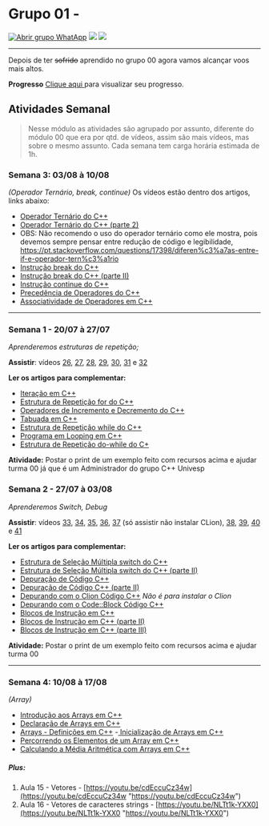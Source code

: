 # Grupo 01 - 

[![Abrir grupo WhatApp](https://img.shields.io/badge/WhatApp-25%20participantes-green.svg "Abrir grupo WhatApp")](https://chat.whatsapp.com/JySnXv3d8IJE7qFnZ88Mwz "Abrir grupo WhatApp") ![](https://img.shields.io/badge/SemanaAtual-3-yellow.svg) ![](https://img.shields.io/badge/Linguagem-C%2B%2B-orange.svg)

------------

Depois de ter ~~sofrido~~ aprendido no grupo 00 agora vamos alcançar voos mais altos.

**Progresso** [Clique aqui ](https://docs.google.com/spreadsheets/u/2/d/1LhbULA5L_ddrEr36lYzbqimE0286A2p_WnO8dSswRQg/edit?usp=sharing "Clique aqui ")para visualizar seu progresso.

## Atividades Semanal
> Nesse módulo as atividades são agrupado por assunto, diferente do módulo 00 que era por qtd. de vídeos, assim são mais vídeos, mas sobre o mesmo assunto. Cada semana tem carga horária estimada de 1h.

### Semana 3: 03/08 à 10/08
*(Operador Ternário, break, continue)*
Os vídeos estão dentro dos artigos, links abaixo:
- [Operador Ternário do C++](http://excript.com/cpp/operador-ternario-cpp.html "Operador Ternário do C++")
- [Operador Ternário do C++ (parte 2)](http://excript.com/cpp/operador-ternario-cpp-parte2.html "Operador Ternário do C++ (parte 2)")
- OBS: Não recomendo o uso do operador ternário como ele mostra, pois devemos sempre pensar entre redução de código e legibilidade, https://pt.stackoverflow.com/questions/17398/diferen%c3%a7as-entre-if-e-operador-tern%c3%a1rio
- [Instrução break do C++](http://excript.com/cpp/instrucao-break-cpp.html "Instrução break do C++")
- [Instrução break do C++ (parte II)](http://excript.com/cpp/instrucao-break-cpp-parte2.html "Instrução break do C++ (parte II)")
- [Instrução continue do C++](http://excript.com/cpp/instrucao-continue-cpp.html "Instrução continue do C++")
- [Precedência de Operadores do C++](http://excript.com/cpp/precedencia-operador-cpp.html "Precedência de Operadores do C++")
- [Associatividade de Operadores em C++](http://excript.com/cpp/associatividade-operador-cpp.html "Associatividade de Operadores em C++")
  

------------

### Semana 1 - 20/07 à 27/07
*Aprenderemos estruturas de repetição;*

**Assistir**:  vídeos [26](https://youtu.be/6ErHlkvZemo "26"), [27](https://youtu.be/1CEQ6M2_4Js "27"), [28](https://youtu.be/zFm7SmgzVbM "28"), [29](https://youtu.be/m40Zi2MJ6Pk "29"), [30](https://youtu.be/RY0QYbch30s "30"), [31](https://youtu.be/xZJLnZnPq-M "31") e [32](https://youtu.be/U7GeyoGkTVc "32")

**Ler os artigos para complementar:**
- [Iteração em C++](http://excript.com/cpp/iterador-cpp.html "Iteração em C++")
- [Estrutura de Repetição for do C++](http://excript.com/cpp/estrutura-repeticao-for-cpp.html "Estrutura de Repetição for do C++")
- [Operadores de Incremento e Decremento do C++](http://excript.com/cpp/operador-incremento-decremento-cpp.html "Operadores de Incremento e Decremento do C++")
- [Tabuada em C++](http://excript.com/cpp/tabuada-cpp.html "Tabuada em C++")
- [Estrutura de Repetição while do C++](http://excript.com/cpp/estrutura-repeticao-while-cpp.html "Estrutura de Repetição while do C++")
- [Programa em Looping em C++](http://excript.com/cpp/programa-looping-cpp.html "Programa em Looping em C++")
- [Estrutura de Repetição do-while do C+](http://excript.com/cpp/estrutura-repeticao-do-while-cpp.html "Estrutura de Repetição do-while do C+")

**Atividade:** Postar o print de um exemplo feito com recursos acima e ajudar turma 00 já que é um Administrador do grupo C++ Univesp


### Semana 2 - 27/07 à 03/08
*Aprenderemos Switch, Debug*

**Assistir**:  vídeos [33](https://youtu.be/xxcMuUWVcO0 "33"), [34](https://youtu.be/LZThpRKEhmw "34"), [35](https://youtu.be/MU20xIQuokc "35"), [36](https://youtu.be/CwvFPKMOsCM "36"), [37](https://youtu.be/HSryw97eQZ0 "37") (só assistir não instalar CLion), [38](https://youtu.be/tHHGsAVIKYs "38"), [39](https://youtu.be/5YjeKkOFk6I "39"), [40](https://youtu.be/ZITB7Uo9HVM "40") e [41](https://youtu.be/2u_ASILhXBw "41")

**Ler os artigos para complementar:**
- [Estrutura de Seleção Múltipla switch do C++](http://excript.com/cpp/estrutura-selecao-multipla-switch-cpp.html "Estrutura de Seleção Múltipla switch do C++")
- [Estrutura de Seleção Múltipla switch do C++ (parte II)](http://excript.com/cpp/estrutura-selecao-multipla-switch-cpp-parte2.html "Estrutura de Seleção Múltipla switch do C++ (parte II)")
- [Depuração de Código C++](http://excript.com/cpp/depuracao-codigo-cpp.html "Depuração de Código C++")
- [Depuração de Código C++ (parte II)](http://excript.com/cpp/depuracao-codigo-cpp-parte2.html "Depuração de Código C++ (parte II)")
- [Depurando com o Clion Código C++](http://excript.com/cpp/depurar-clion-cpp.html "Depurando com o Clion Código C++") *Não é para instalar o Clion*
- [Depurando com o Code::Block Código C++](http://excript.com/cpp/depurar-codeblock-cpp.html "Depurando com o Code::Block Código C++")
- [Blocos de Instrução em C++](http://excript.com/cpp/bloco-instrucao-cpp.html "Blocos de Instrução em C++")
- [Blocos de Instrução em C++ (parte II)](http://excript.com/cpp/bloco-instrucao-cpp-parte2.html "Blocos de Instrução em C++ (parte II)")
- [Blocos de Instrução em C++ (parte III)](http://excript.com/cpp/bloco-instrucao-cpp-parte3.html "Blocos de Instrução em C++ (parte III)")

**Atividade:** Postar o print de um exemplo feito com recursos acima e ajudar turma 00

------------

### Semana 4:  10/08 à 17/08
*(Array)*
- [Introdução aos Arrays em C++](http://excript.com/cpp/introducao-array-cpp.html "Introdução aos Arrays em C++")
- [Declaração de Arrays em C++](http://excript.com/cpp/declarar-array-cpp.html "Declaração de Arrays em C++")
- [Arrays - Definições em C++](http://excript.com/cpp/array-definicao-cpp.html "Arrays - Definições em C++")
-[ Inicialização de Arrays em C++](http://excript.com/cpp/inicializar-array-cpp.html " Inicialização de Arrays em C++")
- [Percorrendo os Elementos de um Array em C++](http://excript.com/cpp/percorrer-elemento-array-cpp.html "Percorrendo os Elementos de um Array em C++")
- [Calculando a Média Aritmética com Arrays em C++](http://excript.com/cpp/calcular-media-aritmetica-array-cpp.html "Calculando a Média Aritmética com Arrays em C++")

##### Plus:
1. Aula 15 - Vetores - [https://youtu.be/cdEccuCz34w](https://youtu.be/cdEccuCz34w "https://youtu.be/cdEccuCz34w")
2. Aula 16 - Vetores de caracteres strings - [https://youtu.be/NLTt1k-YXX0](https://youtu.be/NLTt1k-YXX0 "https://youtu.be/NLTt1k-YXX0")
